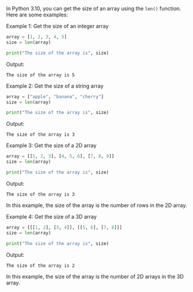 In Python 3.10, you can get the size of an array using the `len()` function. Here are some examples:

Example 1: Get the size of an integer array

```python
array = [1, 2, 3, 4, 5]
size = len(array)

print("The size of the array is", size)
```

Output:

```
The size of the array is 5
```

Example 2: Get the size of a string array

```python
array = ["apple", "banana", "cherry"]
size = len(array)

print("The size of the array is", size)
```

Output:

```
The size of the array is 3
```

Example 3: Get the size of a 2D array

```python
array = [[1, 2, 3], [4, 5, 6], [7, 8, 9]]
size = len(array)

print("The size of the array is", size)
```

Output:

```
The size of the array is 3
```

In this example, the size of the array is the number of rows in the 2D array.

Example 4: Get the size of a 3D array

```python
array = [[[1, 2], [3, 4]], [[5, 6], [7, 8]]]
size = len(array)

print("The size of the array is", size)
```

Output:

```
The size of the array is 2
```

In this example, the size of the array is the number of 2D arrays in the 3D array.